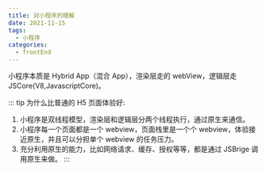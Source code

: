 ```yaml
---
title: 对小程序的理解
date: 2021-11-15
tags:
  - 小程序
categories:
  - frontEnd
---
```


小程序本质是 Hybrid App（混合 App），渲染层走的 webView，逻辑层走 JSCore(V8,JavascriptCore)。

<!-- more -->


::: tip 
为什么比普通的 H5 页面体验好:
1. 小程序是双线程模型，渲染层和逻辑层分两个线程执行，通过原生来通信。
2. 小程序每一个页面都是一个 webview，页面栈里是一个个 webview，体验接近原生，并且可以分担单个 webview 的任务压力。
3. 充分利用原生的能力，比如网络请求、缓存、授权等等，都是通过 JSBrige 调用原生来做。
:::

